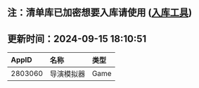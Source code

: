 ## 注：清单库已加密想要入库请使用 ([入库工具](https://github.com/BlankTMing/ManifestAutoUpdate/releases))

## 更新时间：2024-09-15 18:10:51
| AppID | 名称 | 类型  |
| :-------------------- | :----------------------------- | :----------- |
| 2803060 | 导演模拟器| Game |
